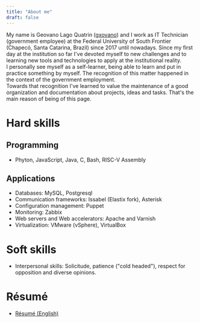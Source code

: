 ```yaml
---
title: "About me"
draft: false
---
```

My name is Geovano Lago Quatrin ([gxovano](https://github.com/gxovano)) and I work as IT Technician (government employee) at the Federal University of South Frontier (Chapecó, Santa Catarina, Brazil) since 2017 until nowadays. Since my first day at the institution so far I've devoted myself to new challenges and to learning new tools and technologies to apply at the institutional reality.   
I personally see myself as a self-learner, being able to learn and put in practice something by myself. The recognition of this matter happened in the context of the government employment.   
Towards that recognition I've learned to value the maintenance of a good organization and documentation about projects, ideas and tasks. That's the main reason of being of this page.

# Hard skills
## Programming
* Phyton, JavaScript, Java, C, Bash, RISC-V Assembly
## Applications
* Databases: MySQL, Postgresql
* Communication frameworks: Issabel (Elastix fork), Asterisk
* Configuration management: Puppet
* Monitoring: Zabbix
* Web servers and Web accelerators: Apache and Varnish
* Virtualization: VMware (vSphere), VirtualBox

# Soft skills
* Interpersonal skills: Solicitude, patience ("cold headed"), respect for opposition and diverse opinions.

# Résumé
* [Résumé (English)](/static/resume_en.pdf) 


